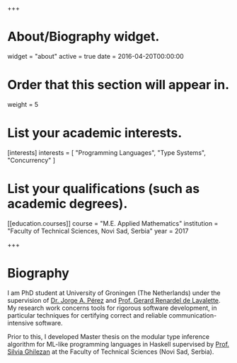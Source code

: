 +++
# About/Biography widget.
widget = "about"
active = true
date = 2016-04-20T00:00:00

# Order that this section will appear in.
weight = 5

# List your academic interests.
[interests]
  interests = [
    "Programming Languages",
    "Type Systems",
    "Concurrency"
  ]

# List your qualifications (such as academic degrees).
[[education.courses]]
  course = "M.E. Applied Mathematics"
  institution = "Faculty of Technical Sciences, Novi Sad, Serbia"
  year = 2017


+++

# Biography
I am PhD student at University of Groningen (The Netherlands) under the supervision of [Dr. Jorge A. Pérez]
and [Prof. Gerard Renardel de Lavalette].
My research work concerns tools for rigorous software development, in particular
techniques for certifying correct and reliable communication-intensive software.

Prior to this, I developed Master thesis on the modular type inference algorithm
for ML-like programming languages in Haskell supervised by [Prof. Silvia Ghilezan] at
the Faculty of Technical Sciences (Novi Sad, Serbia).



[Dr. Jorge A. Pérez]:http://www.jorgeaperez.net
[Prof. Gerard Renardel de Lavalette]:http://www.rug.nl/staff/g.r.renardel.de.lavalette/
[Prof. Silvia Ghilezan]:http://imft.ftn.uns.ac.rs/~silvia/
